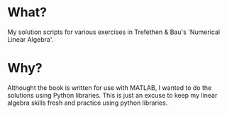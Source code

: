 # What?

My solution scripts for various exercises in Trefethen &amp; Bau's 'Numerical Linear Algebra'. 

# Why?

Althought the book is written for use with MATLAB, I wanted to do the solutions using Python libraries. This is just an excuse to keep my linear algebra skills fresh and practice using python libraries.
